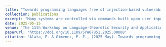 ```yaml
---
title: "Towards programming languages free of injection-based vulnerabilities by design"
collection: publications
excerpt: "Many systems are controlled via commands built upon user inputs. For systems that deal with structured commands, such as SQL queries, XML documents, or network messages, such commands are generally constructed in a “fill-in-the-blank” fashion: the user input is concatenated with a fixed part written by the developer (the template). However, the user input can be crafted to modify the command’s semantics intended by the developer and lead to the system’s malicious usages. Such an attack, called an injection-based attack, is considered one of the most severe threat to web applications. Solutions to prevent such vulnerabilities exist but are generally ad hoc and rely on the developer’s expertise and diligence. Our approach addresses these vulnerabilities from the formal language theory's point of view. We formally define two new security properties. The first one, “intent-equivalence”, guarantees that a developer’s template cannot lead to malicious injections. The second one, “intent-security”, guarantees that every possible template is intent-equivalent, and therefore that the programming language itself is secure. From these definitions, we show that new design patterns can help create programming languages that are secure by design."
date: 2025-05-15
venue: 'The 11th Workshop on Language-theoretic Security and Applications (LangSec25)'
paperurl: 'https://doi.org/10.1109/SPW67851.2025.00008'
citation: 'Alata, E. & Gimenez, P. F., (2025 May). Towards programming languages free of injection-based vulnerabilities by design. In the 11th Workshop on Language-theoretic Security and Applications (LangSec25).'
---
```


